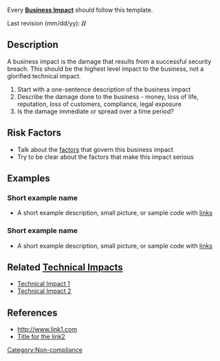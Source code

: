 Every **[Business Impact](Business_Impact "wikilink")** should follow
this template.

Last revision (mm/dd/yy): **//**

## Description

A business impact is the damage that results from a successful security
breach. This should be the highest level impact to the business, not a
glorified technical impact.

1.  Start with a one-sentence description of the business impact
2.  Describe the damage done to the business - money, loss of life,
    reputation, loss of customers, compliance, legal exposure
3.  Is the damage immediate or spread over a time period?

## Risk Factors

  - Talk about the [factors](OWASP_Risk_Rating_Methodology "wikilink")
    that govern this business impact
  - Try to be clear about the factors that make this impact serious

## Examples

### Short example name

  -
    A short example description, small picture, or sample code with
    [links](http://www.site.com)

### Short example name

  -
    A short example description, small picture, or sample code with
    [links](http://www.site.com)

## Related [Technical Impacts](Technical_Impacts "wikilink")

  - [Technical Impact 1](Technical_Impact_1 "wikilink")
  - [Technical Impact 2](Technical_Impact_2 "wikilink")

## References

  - <http://www.link1.com>
  - [Title for the link2](http://www.link2.com)

[Category:Non-compliance](Category:Non-compliance "wikilink")